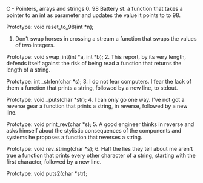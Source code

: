 C - Pointers, arrays and strings
0. 98 Battery st.
a function that takes a pointer to an int as parameter and updates the value it points to to 98.

Prototype: void reset_to_98(int *n);
1. Don't swap horses in crossing a stream
 a function that swaps the values of two integers.

Prototype: void swap_int(int *a, int *b);
2. This report, by its very length, defends itself against the risk of being read
a function that returns the length of a string.

Prototype: int _strlen(char *s);
3. I do not fear computers. I fear the lack of them
 a function that prints a string, followed by a new line, to stdout.

Prototype: void _puts(char *str);
4. I can only go one way. I've not got a reverse gear
 a function that prints a string, in reverse, followed by a new line.

Prototype: void print_rev(char *s);
5. A good engineer thinks in reverse and asks himself about the stylistic consequences of the components and systems he proposes
a function that reverses a string.

Prototype: void rev_string(char *s);
6. Half the lies they tell about me aren't true
a function that prints every other character of a string, starting with the first character, followed by a new line.

Prototype: void puts2(char *str);
